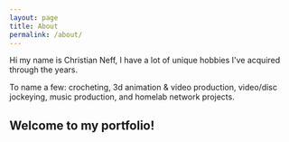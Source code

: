 ```yaml
---
layout: page
title: About
permalink: /about/
---
```

Hi my name is Christian Neff, I have a lot of unique hobbies I've acquired through the years.
 
  To name a few: crocheting, 3d animation & video production, video/disc jockeying, music production, 
  and homelab network projects. 
  
 <h2 id="some-great-heading-h2">Welcome to my portfolio!</h2>

[jekyll-organization]: https://github.com/jekyll
